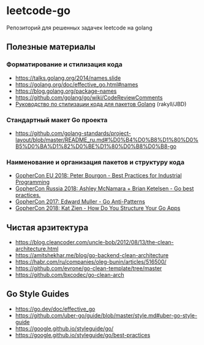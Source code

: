 # leetcode-go

Репозиторий для решенных задачек leetcode на golang

## Полезные материалы

### Форматирование и стилизация кода

- https://talks.golang.org/2014/names.slide
- https://golang.org/doc/effective_go.html#names
- https://blog.golang.org/package-names
- https://github.com/golang/go/wiki/CodeReviewComments
- [Руководство по стилизации кода для пакетов Golang](https://rakyll.org/style-packages/) (rakyll/JBD)

### Стандартный макет Go проекта

- https://github.com/golang-standards/project-layout/blob/master/README_ru.md#%D0%B4%D0%B8%D1%80%D0%B5%D0%BA%D1%82%D0%BE%D1%80%D0%B8%D0%B8-go

### Наименование и организация пакетов и структуру кода

- [GopherCon EU 2018: Peter Bourgon - Best Practices for Industrial Programming](https://www.youtube.com/watch?v=PTE4VJIdHPg)
- [GopherCon Russia 2018: Ashley McNamara + Brian Ketelsen - Go best practices.](https://www.youtube.com/watch?v=MzTcsI6tn-0)
- [GopherCon 2017: Edward Muller - Go Anti-Patterns](https://www.youtube.com/watch?v=ltqV6pDKZD8)
- [GopherCon 2018: Kat Zien - How Do You Structure Your Go Apps](https://www.youtube.com/watch?v=oL6JBUk6tj0)


## Чистая арзитектура

- https://blog.cleancoder.com/uncle-bob/2012/08/13/the-clean-architecture.html
- https://amitshekhar.me/blog/go-backend-clean-architecture
- https://habr.com/ru/companies/oleg-bunin/articles/516500/
- https://github.com/evrone/go-clean-template/tree/master
- https://github.com/bxcodec/go-clean-arch


## Go Style Guides

- https://go.dev/doc/effective_go
- https://github.com/uber-go/guide/blob/master/style.md#uber-go-style-guide
- https://google.github.io/styleguide/go/
- https://google.github.io/styleguide/go/best-practices